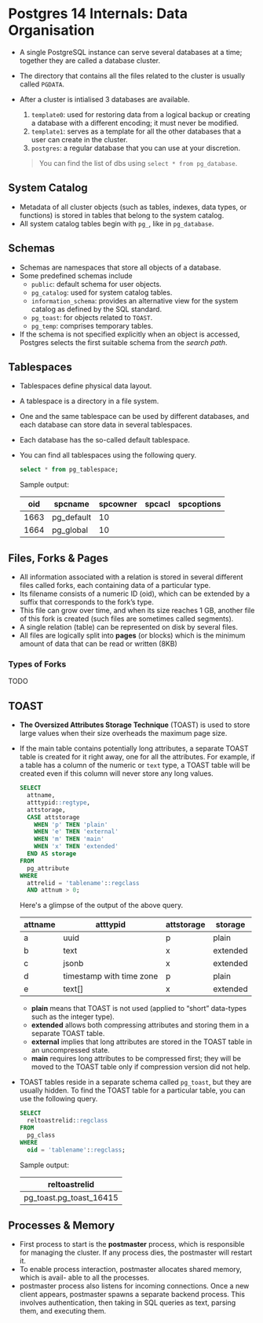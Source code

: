 # Postgres 14 Internals: Data Organisation



- A single PostgreSQL instance can serve several databases at a time; together they are called a database cluster.
- The directory that contains all the files related to the cluster is usually called `PGDATA`.
- After a cluster is intialised 3 databases are available.
  1. `template0`: used for restoring data from a logical backup or creating a database with a different encoding; it must never be modified.
  2. `template1`: serves as a template for all the other databases that a user can create in the cluster.
  3. `postgres`: a regular database that you can use at your discretion.

  > You can find the list of dbs using `select * from pg_database`.

## System Catalog

- Metadata of all cluster objects (such as tables, indexes, data types, or functions) is stored in tables that belong to the system catalog.
- All system catalog tables begin with `pg_`, like in `pg_database`.

## Schemas

- Schemas are namespaces that store all objects of a database.
- Some predefined schemas include
  - `public`: default schema for user objects.
  - `pg_catalog`: used for system catalog tables.
  - `information_schema`: provides an alternative view for the system catalog as defined by the SQL standard.
  - `pg_toast`: for objects related to `TOAST`.
  - `pg_temp`: comprises temporary tables.
- If the schema is not specified explicitly when an object is accessed, Postgres selects the first suitable schema from the *search path*.

## Tablespaces

- Tablespaces define physical data layout.
- A tablespace is a directory in a file system.
- One and the same tablespace can be used by different databases, and each database can store data in several tablespaces.
- Each database has the so-called default tablespace.
- You can find all tablespaces using the following query.

  ```sql
  select * from pg_tablespace;
  ```

  Sample output:

  | oid  | spcname    | spcowner | spcacl | spcoptions |
  | ---- | ---------- | -------- | ------ | ---------- |
  | 1663 | pg_default | 10       |        |            |
  | 1664 | pg_global  | 10       |        |            |

## Files, Forks & Pages

- All information associated with a relation is stored in several different files called forks, each containing data of a particular type.
- Its filename consists of a numeric ID (oid), which can be extended by a suffix that corresponds to the fork’s type.
- This file can grow over time, and when its size reaches 1 GB, another file of this fork is created (such files are sometimes called segments).
- A single relation (table) can be represented on disk by several files.
- All files are logically split into **pages** (or blocks) which is the minimum amount of data that can be read or written (8KB)

### Types of Forks

TODO

## TOAST

- **The Oversized Attributes Storage Technique** (TOAST) is used to store large values when their size overheads the maximum page size.

- If the main table contains potentially long attributes, a separate TOAST table is created for it right away, one for all the attributes. For example, if a table has a column of the numeric or `text` type, a TOAST table will be created even if this column will never store any long values.

  ```sql
  SELECT
    attname,
    atttypid::regtype,
    attstorage,
    CASE attstorage
      WHEN 'p' THEN 'plain'
      WHEN 'e' THEN 'external'
      WHEN 'm' THEN 'main'
      WHEN 'x' THEN 'extended'
    END AS storage
  FROM
    pg_attribute
  WHERE
    attrelid = 'tablename'::regclass
    AND attnum > 0;
  ```

  Here's a glimpse of the output of the above query.

  | attname | atttypid                 | attstorage | storage  |
  | ------- | ------------------------ | ---------- | -------- |
  | a       | uuid                     | p          | plain    |
  | b       | text                     | x          | extended |
  | c       | jsonb                    | x          | extended |
  | d       | timestamp with time zone | p          | plain    |
  | e       | text[]                   | x          | extended |

  - **plain** means that TOAST is not used (applied to “short” data-types such as the integer type).
  - **extended** allows both compressing attributes and storing them in a separate TOAST table.
  - **external** implies that long attributes are stored in the TOAST table in an uncompressed state.
  - **main** requires long attributes to be compressed first; they will be moved to the TOAST table only if compression version did not help.

- TOAST tables reside in a separate schema called `pg_toast`, but they are usually hidden. To find the TOAST table for a particular table, you can use the following query.

  ```sql
  SELECT
    reltoastrelid::regclass
  FROM
    pg_class
  WHERE
    oid = 'tablename'::regclass;
  ```

  Sample output:

  | reltoastrelid           |
  | ----------------------- |
  | pg_toast.pg_toast_16415 |

## Processes & Memory

- First process to start is the **postmaster** process, which is responsible for managing the cluster. If any process dies, the postmaster will restart it.
- To enable process interaction, postmaster allocates shared memory, which is avail- able to all the processes.
- postmaster process also listens for incoming connections. Once a new client appears, postmaster spawns a separate backend process. This involves authentication, then taking in SQL queries as text, parsing them, and executing them.
